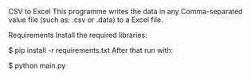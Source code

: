 CSV to Excel
This programme writes the data in any Comma-separated value file (such as: .csv or .data) to a Excel file.

Requirements
Install the required libraries:

$ pip install -r requirements.txt
After that run with:

$ python main.py
